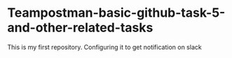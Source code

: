 # Teampostman-basic-github-task-5-and-other-related-tasks
This is my first repository. Configuring it to get notification on slack
